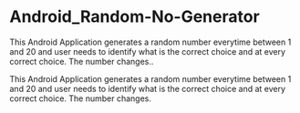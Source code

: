 # Android_Random-No-Generator

This Android Application generates a random number everytime between 1 and 20 and user needs to identify what is the correct choice and at every correct choice. The number changes..

This Android Application generates a random number everytime between 1 and 20 and user needs to identify what is the correct choice and at every correct choice. The number changes.

